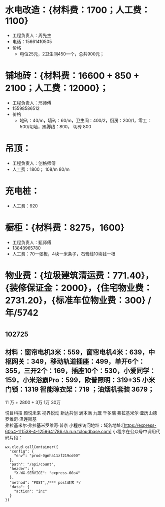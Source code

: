 # 水电改造：{材料费：1700；人工费：1100}
  - 工程负责人：周先生
  - 电话：15661410505
  - 价格
    - 电位25元，2卫生间450一个，总共900元；
 # 铺地砖：{材料费：16600 + 850 + 2100；人工费：12000}；
  - 工程负责人：邢师傅
  - 15598586512
  - 价格
    - 地砖：40/m，墙砖：60/m，卫生间：400/2，厨房：200/1，零工：500/切墙，踢脚线：800， 切砖 800
# 吊顶：
  - 工程负责人：创格师傅
  - 人工费：1800； 108/m 80/m
# 充电桩：
  - 人工费：920
# 橱柜：{材料费：8275，1600}
  - 工程负责人：甄师傅 
  - 13848965780
  - 人工费：70一张板，4块一米条子，石膏线10块钱一根 
# 物业费：{垃圾建筑清运费：771.40}，{装修保证金：2000}，{住宅物业费：2731.20}，{标准车位物业费：300} /年/5742
# 
## 102725
## 材料：窗帘电机3米：559，窗帘电机4米：639，中枢网关：349，移动轨道插座：499，单开6个：355，三开2个：169，插座10个：530，小爱同学：159，小米浴霸Pro：599，欧普照明：319+35 小米门锁：1319 智能晾衣架：719 ；油烟机套装 3679；
11 万 + 2800 + 3万 1万 30万 

悦目科技
颜悦未来
视界悦动
新达共创
满本满
九罭
千多瑞
弗拉基米尔·亚历山德罗维奇·泽连斯基  
弗拉基米尔·弗拉基米罗维奇·普京
小程序访问地址：域名地址:[https://express-60o4-111538-4-1259641786.sh.run.tcloudbase.com]
小程序在公众号中调用代码片段：
```
wx.cloud.callContainer({
  "config": {
    "env": "prod-0gnha11zf219cd00"
  },
  "path": "/api/count",
  "header": {
    "X-WX-SERVICE": "express-60o4"
  },
  "method": "POST",/*** post请求 */
  "data": {
    "action": "inc"
  }
})
```